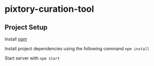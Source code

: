 # pixtory-curation-tool

## Project Setup ##
Install [npm](https://npmjs.org/)

Install project dependencies using the following command
	`npm install`

Start server with `npm start`